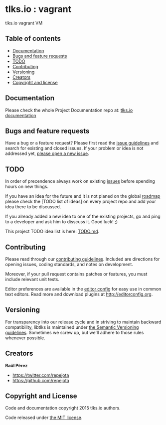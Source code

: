 tlks.io : vagrant
=================

tlks.io vagrant VM

## Table of contents

- [Documentation](#documentation)
- [Bugs and feature requests](#bugs-and-feature-requests)
- [TODO](#todo)
- [Contributing](#contributing)
- [Versioning](#versioning)
- [Creators](#creators)
- [Copyright and license](#copyright-and-license)

## Documentation

Please check the whole Project Documentation repo at:
[tlks.io documentation](https://github.com/tlksio/docs)

## Bugs and feature requests

Have a bug or a feature request? Please first read the
[issue guidelines](https://github.com/tlksio/vagrant/blob/master/CONTRIBUTING.md#using-the-issue-tracker)
and search for existing and closed issues. If your problem or idea is not
addressed yet,
[please open a new issue](https://github.com/tlksio/vagrant/issues/new).

## TODO

In order of precendence always work on existing
[issues](https://github.com/tlksio/vagrant/issues) before spending hours on
new things.

If you have an idea for the future and it is not planed on the global
[roadmap](http://github.com/tlksio/docs/roadmap.md) please check the
[TODO list of ideas] on every project repo and add your idea there to be
discussed.

If you already added a new idea to one of the existing projects, go and ping
to a developer and ask him to disscuss it. Good luck! ;)

This project TODO idea list is here: [TODO.md](todo.md).

## Contributing

Please read through our
[contributing guidelines](https://github.com/tlksio/vagrant/blob/master/CONTRIBUTING.md).
Included are directions for opening issues, coding standards, and notes on
development.

Moreover, if your pull request contains patches or features, you must include
relevant unit tests.

Editor preferences are available in the
[editor config](https://github.com/tlksio/vagrant/blob/master/.editorconfig)
for easy use in common text editors. Read more and download plugins at
<http://editorconfig.org>.

## Versioning

For transparency into our release cycle and in striving to maintain backward
compatibility, libtlks is maintained under
[the Semantic Versioning guidelines](http://semver.org/). Sometimes we screw
up, but we'll adhere to those rules whenever possible.

## Creators

**Raül Pérez**

- <https://twitter.com/repejota>
- <https://github.com/repejota>

## Copyright and License

Code and documentation copyright 2015 tlks.io authors.

Code released under
[the MIT license](https://github.com/tlksio/vagrant/blob/master/LICENSE).
